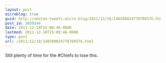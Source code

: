 ```yaml
---
layout: post
microblog: true
guid: http://vmstan-tweets.micro.blog/2011/12/18/148508024770789376.html
post_id: 3039144
date: 2011-12-18T15:00:46-0600
lastmod: 2011-12-18T15:00:46-0600
type: post
url: /2011/12/18/148508024770789376.html
---
```

Still plenty of time for the #Chiefs to lose this.
